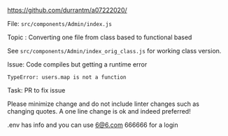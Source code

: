https://github.com/durrantm/a07222020/

File: `src/components/Admin/index.js`

Topic : Converting one file from class based to functional based

See `src/components/Admin/index_orig_class.js` for working class version.

Issue:  Code compiles but getting a runtime error

`TypeError: users.map is not a function`

Task: PR to fix issue

Please minimize change and do not include linter changes such as changing quotes.
A one line change is ok and indeed preferred!

.env has info and you can use 6@6.com 666666 for a login
